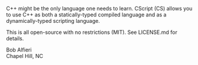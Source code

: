 <p>
C++ might be the only language one needs to learn.  
CScript (CS) allows you to use C++ as both a statically-typed compiled language
and as a dynamically-typed scripting language. 
</p>

<p>
This is all open-source with no restrictions (MIT).  See LICENSE.md for details.
</p>

<p>
Bob Alfieri<br>
Chapel Hill, NC
</p>
